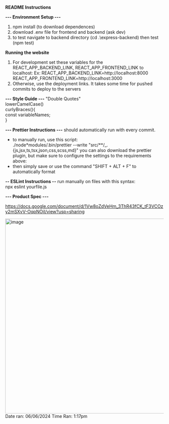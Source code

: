 **README Instructions**

**--- Environment Setup ---**
1. npm install (to download dependences)
2. download .env file for frontend and backend (ask dev)
3. to test navigate to backend directory (cd .\express-backend) then test (npm test)

**Running the website**
1. For development set these variables for the REACT_APP_BACKEND_LINK, REACT_APP_FRONTEND_LINK to localhost:
   Ex: REACT_APP_BACKEND_LINK=http://localhost:8000
       REACT_APP_FRONTEND_LINK=http://localhost:3000
2. Otherwise, use the deployment links. It takes some time for pushed commits to deploy to the servers

**--- Style Guide ---**
 "Double Quotes"  
 lowerCamelCase()  
 curlyBraces(){  
 const variableNames;  
 }

**--- Prettier Instructions ---**
 should automatically run with every commit.
 - to manually run, use this script:  
 ./node\*modules/.bin/prettier --write "src/\*\*/\_.{js,jsx,ts,tsx,json,css,scss,md}"
 you can also download the prettier plugin, but make sure to configure the settings to the requirements above:
 - then simply save or use the command "SHIFT + ALT + F" to automatically format

**-- ESLint Instructions --** 
 run manually on files with this syntax:  
 npx eslint yourfile.js

**--- Product Spec ---**

https://docs.google.com/document/d/1Vw8oZdVeHm_3ThR43fCK_tF3VCOzy2mSXvV-OqpNOiI/view?usp=sharing

<img width="620" alt="image" src="https://github.com/Velevynn/haggle/assets/112510910/edebd5e0-e841-4119-aa66-7df25a7a441c">
Date ran: 06/06/2024
Time Ran: 1:17pm
